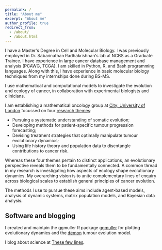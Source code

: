 ```yaml
---
permalink: /
title: "About me"
excerpt: "About me"
author_profile: true
redirect_from: 
  - /about/
  - /about.html
---
```


I have a Master's Degree in Cell and Molecular Biology. I was previously employed in Dr. Sabarinathan Radhakrishnan's lab at NCBS as a Graduate Trainee. I have experience in large cancer database management and analysis (PCAWG, TCGA). I am skilled in Python, R, and Bash programming languages. Along with this, I have experience in basic molecular biology techniques from my internships done during BS-MS.

I use mathematical and computational models to investigate the evolution and ecology of cancer, in collaboration with experimental biologists and clinicians.

I am establishing a mathematical oncology group at [City, University of London](https://www.city.ac.uk/about/schools/mathematics-computer-science-engineering/mathematics) focussed on four [research themes](research.md):
* Pursuing a systematic understanding of somatic evolution;
* Developing methods for patient-specific tumour progression forecasting;
* Devising treatment strategies that optimally manipulate tumour evolutionary dynamics;
* Using life history theory and population data to disentangle contributions to cancer risk.

Whereas these four themes pertain to distinct applications, an evolutionary perspective reveals them to be fundamentally connected. A common thread in my research is investigating how aspects of ecology shape evolutionary dynamics. My overarching vision is to unite complementary lines of enquiry across biological scales to establish general principles of cancer evolution.

The methods I use to pursue these aims include agent-based models, analysis of dynamic systems, matrix population models, and Bayesian data analysis.

## Software and blogging

I created and maintain the ggmuller R package [ggmuller](https://CRAN.R-project.org/package=ggmuller) for plotting evolutionary dynamics and the [demon](https://github.com/robjohnnoble/demon_model) tumour evolution model.

I blog about science at [These few lines](https://thesefewlines.wordpress.com/).

